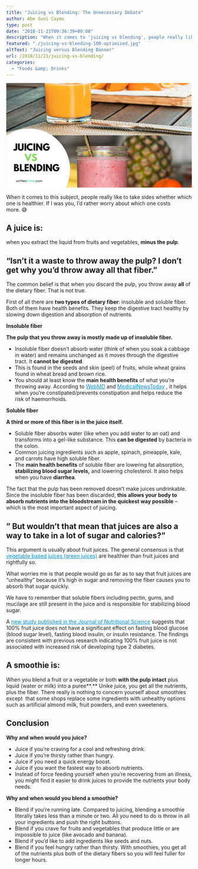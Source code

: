 ```yaml
---
title: "Juicing vs Blending: The Unnecessary Debate"
author: Abe Suni Caymo
type: post
date: "2018-11-21T09:36:39+00:00"
description: "When it comes to 'juicing vs blending', people really like to take sides whether which one is healthier. If I was you, I'd worry about which one costs more."
featured: "./juicing-vs-blending-100-optimized.jpg"
altText: "Juicing versus Blending Banner"
url: /2018/11/21/juicing-vs-blending/
categories:
  - "Foods &amp; Drinks"
---
```


<img src="./juicing-vs-blending-100-optimized.jpg" alt="Juicing versus Blending Banner">

When it comes to this subject, people really like to take sides whether which one is healthier. If I was you, I&#8217;d rather worry about which one costs more.&nbsp;😅

## A juice is:

when you extract the liquid from fruits and vegetables, **minus the pulp**.

## &#8220;Isn’t it a waste to throw away the pulp? I don’t get why you’d throw away all that fiber.&#8221;

The common belief is that when you discard the pulp, you throw away **all** of the dietary fiber. That is not true.

First of all there are **two types of dietary fiber**: insoluble and soluble fiber. Both of them have health benefits. They keep the digestive tract healthy by slowing down digestion and absorption of nutrients.

**Insoluble fiber**

**The pulp that you throw away is mostly made up of insoluble fiber.**

[]()

- Insoluble fiber doesn’t absorb water (think of when you soak a cabbage in water) and remains unchanged as it moves through the digestive tract. It **cannot be digested**.
- This is found in the seeds and skin (peel) of fruits, whole wheat grains found in wheat bread and brown rice.
- You should at least know the **main** **health benefits** of what you’re throwing away. According to <a style="color: #028dd4;" href="https://www.webmd.com/diet/features/insoluble-soluble-fiber" target="_blank" rel="noopener noreferrer">WebMD</a> and <a style="color: #028dd4;" href="https://www.medicalnewstoday.com/articles/319176.php" target="_blank" rel="noopener noreferrer">MedicalNewsToday</a> , it helps when you’re constipated/prevents constipation and helps reduce the risk of haemorrhoids.

**Soluble fiber**

**A third or more of this fiber is in the juice itself.**

[]()

- Soluble fiber absorbs water (like when you add water to an oat) and transforms into a gel-like substance. This **can be digested** by bacteria in the colon.
- Common juicing ingredients such as apple, spinach, pineapple, kale, and carrots have high soluble fiber.
- The **main health benefits** of soluble fiber are lowering fat absorption, **stabilizing blood sugar levels,** and lowering cholesterol. It also helps when you have **diarrhea**.

The fact that the pulp has been removed doesn’t make juices undrinkable. Since the insoluble fiber has been discarded, **this allows your body to absorb nutrients into the bloodstream in the quickest way possible** – which is the most important aspect of juicing.

## &#8221; But wouldn’t that mean that juices are also a way to take in a lot of sugar and calories?&#8221;

This argument is usually about fruit juices. The general consensus is that <a style="color: #028dd4;" href="https://dietifi.com/best-green-juices/">vegetable based juices (green juices)</a> are healthier than fruit juices and rightfully so.

What worries me is that people would go as far as to say that fruit juices are “unhealthy” because it’s high in sugar and removing the fiber causes you to absorb that sugar quickly.&nbsp;

We have to remember that soluble fibers including pectin, gums, and mucilage are still present in the juice and is responsible for stabilizing blood sugar.

A <a style="color: #028dd4;" href="https://www.ncbi.nlm.nih.gov/pmc/articles/PMC5736636/" target="_blank" rel="noopener noreferrer">new study published in the Journal of Nutritional Science</a> suggests that 100% fruit juice does not have a significant effect on fasting blood glucose (blood sugar level), fasting blood insulin, or insulin resistance. The findings are consistent with previous research indicating 100% fruit juice is not associated with increased risk of developing type 2 diabetes.

## A smoothie is:

When you blend a fruit or a vegetable or both **with the pulp intact** plus liquid (water or milk) into a puree**.** Unike juice, you get all the nutrients, plus the fiber. There really is nothing to concern yourself about smoothies except&nbsp; that some shops replace some ingredients with unhealthy options such as artificial almond milk, fruit powders, and even sweeteners.

## Conclusion

**Why and when would you juice?**

- Juice if you’re craving for a cool and refreshing drink.
- Juice if you’re thirsty rather than hungry.
- Juice if you need a quick energy boost.
- Juice if you want the fastest way to absorb nutrients.
- Instead of force feeding yourself when you’re recovering from an illness, you might find it easier to drink juices to provide the nutrients your body needs.

**Why and when would you blend a smoothie?**

- Blend if you’re running late. Compared to juicing, blending a smoothie literally takes less than a minute or two. All you need to do is throw in all your ingredients and push the right buttons.
- Blend if you crave for fruits and vegetables that produce little or are impossible to juice (like avocado and banana).
- Blend if you’d like to add ingredients like seeds and nuts.
- Blend if you feel hungry rather than thirsty. With smoothies, you get all of the nutrients plus both of the dietary fibers so you will feel fuller for longer hours.
